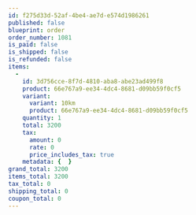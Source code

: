 ```yaml
---
id: f275d33d-52af-4be4-ae7d-e574d1986261
published: false
blueprint: order
order_number: 1081
is_paid: false
is_shipped: false
is_refunded: false
items:
  -
    id: 3d756cce-8f7d-4810-aba8-abe23ad499f8
    product: 66e767a9-ee34-4dc4-8681-d09bb59f0cf5
    variant:
      variant: 10km
      product: 66e767a9-ee34-4dc4-8681-d09bb59f0cf5
    quantity: 1
    total: 3200
    tax:
      amount: 0
      rate: 0
      price_includes_tax: true
    metadata: {  }
grand_total: 3200
items_total: 3200
tax_total: 0
shipping_total: 0
coupon_total: 0
---
```

